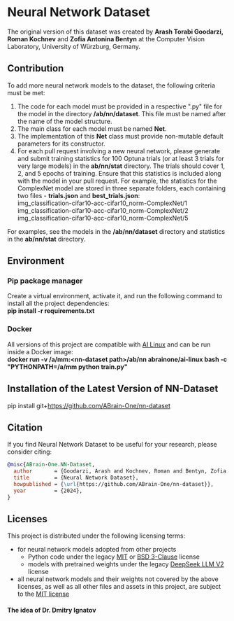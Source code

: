 # Neural Network Dataset
The original version of this dataset was created by <strong>Arash Torabi Goodarzi, Roman Kochnev</strong> and <strong>Zofia Antonina Bentyn</strong> at the Computer Vision Laboratory, University of Würzburg, Germany.

## Contribution

To add more neural network models to the dataset, the following criteria must be met:
1. The code for each model must be provided in a respective ".py" file for the model in the directory <strong>/ab/nn/dataset</strong>. This file must be named after the name of the model structure.
2. The main class for each model must be named <strong>Net</strong>.
3. The implementation of this <strong>Net</strong> class must provide non-mutable default parameters for its constructor.
4. For each pull request involving a new neural network, please generate and submit training statistics for 100 Optuna trials (or at least 3 trials for very large models) in the <strong>ab/nn/stat</strong> directory. The trials should cover 1, 2, and 5 epochs of training. Ensure that this statistics is included along with the model in your pull request. For example, the statistics for the ComplexNet model are stored in three separate folders, each containing two files - <strong>trials.json</strong> and <strong>best_trials.json</strong>:<br/>
img_classification-cifar10-acc-cifar10_norm-ComplexNet/1<br/>
img_classification-cifar10-acc-cifar10_norm-ComplexNet/2<br/>
img_classification-cifar10-acc-cifar10_norm-ComplexNet/5<br/>


For examples, see the models in the <strong>/ab/nn/dataset</strong> directory and statistics in the <strong>ab/nn/stat</strong> directory.

## Environment
### Pip package manager
Create a virtual environment, activate it, and run the following command to install all the project dependencies: <br/> 
<strong>pip install -r requirements.txt</strong>

### Docker
All versions of this project are compatible with <a href='https://hub.docker.com/r/abrainone/ai-linux' target='_blank'>AI Linux</a> and can be run inside a Docker image: <br/> 
<strong> docker run -v /a/mm:&#x003C;nn-dataset path&#x003E;/ab/nn abrainone/ai-linux bash -c "PYTHONPATH=/a/mm python train.py" </strong>

## Installation of the Latest Version of NN-Dataset
pip install git+https://github.com/ABrain-One/nn-dataset

## Citation

If you find Neural Network Dataset to be useful for your research, please consider citing:
```bibtex
@misc{ABrain-One.NN-Dataset,
  author       = {Goodarzi, Arash and Kochnev, Roman and Bentyn, Zofia and Ignatov, Dmitry and Timofte, Radu},
  title        = {Neural Network Dataset},
  howpublished = {\url{https://github.com/ABrain-One/nn-dataset}},
  year         = {2024},
}
```

## Licenses

This project is distributed under the following licensing terms:
<ul><li>for neural network models adopted from other projects
  <ul>
    <li> Python code under the legacy <a href="Doc/Licenses/LICENSE-MIT-NNs.md">MIT</a> or <a href="Doc/Licenses/LICENSE-BSD-NNs.md">BSD 3-Clause</a> license</li>
    <li> models with pretrained weights under the legacy <a href="Doc/Licenses/LICENSE-DEEPSEEK-LLM-V2.md">DeepSeek LLM V2</a> license</li>
  </ul></li>
<li> all neural network models and their weights not covered by the above licenses, as well as all other files and assets in this project, are subject to the <a href="LICENSE.md">MIT license</a></li> 
</ul>

#### The idea of Dr. Dmitry Ignatov

